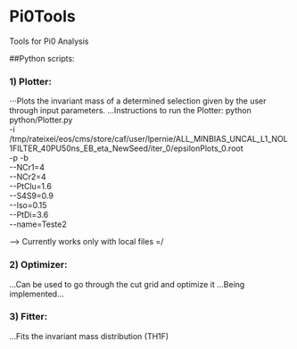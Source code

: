 # Pi0Tools
Tools for Pi0 Analysis

##Python scripts:
### 1) Plotter:
⋅⋅⋅Plots the invariant mass of a determined selection given by the user through input parameters.
...Instructions to run the Plotter:
python python/Plotter.py \
-i /tmp/rateixei/eos/cms/store/caf/user/lpernie/ALL_MINBIAS_UNCAL_L1_NOL1FILTER_40PU50ns_EB_eta_NewSeed/iter_0/epsilonPlots_0.root \
-p -b \
--NCr1=4 \
--NCr2=4 \
--PtClu=1.6 \
--S4S9=0.9 \
--Iso=0.15 \
--PtDi=3.6 \
--name=Teste2

--> Currently works only with local files =/

### 2) Optimizer:
...Can be used to go through the cut grid and optimize it
...Being implemented...

### 3) Fitter:
...Fits the invariant mass distribution (TH1F)
